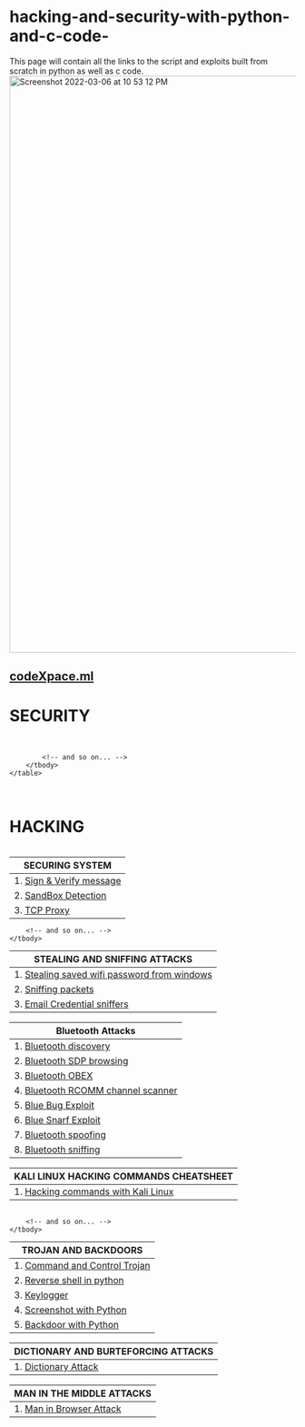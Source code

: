 # hacking-and-security-with-python-and-c-code-
This page will contain all the links to the script and exploits built from scratch in python as well as c code.
<img width="1015" alt="Screenshot 2022-03-06 at 10 53 12 PM" src="https://user-images.githubusercontent.com/52217313/171239356-57bce9eb-b1ea-44cf-a1bb-43424cf4277f.png">
## <a href="https://www.codexpace.ml">codeXpace.ml</a>
   <h1>SECURITY</h1></br>
    <table  style="margin: 0px auto;">
        <thead>
            <tr>
                <th>SECURING SYSTEM</th>
            </tr>
        </thead>
        <tbody>
            <tr>
                <td>1. <a href='https://www.codexpace.ml/2021/10/signverify.html'>Sign & Verify message</a></td>
            </tr>
            <tr >
                <td>2. <a href='https://www.codexpace.ml/2022/02/sandbox-detection.html'>SandBox Detection</a></td>
            </tr>
            <tr >
                <td>3. <a href='https://www.codexpace.ml/2022/03/tcp-proxy.html'>TCP Proxy</a></td>
            </tr>

            <!-- and so on... -->
        </tbody>
    </table>

</br>
    <h1>HACKING</h1></br>
<!--################################## STEALING AND SNIFFING SECTION ################################## -->

<table  style="margin: 0px auto;">
    <thead>
        <tr>
            <th>STEALING AND SNIFFING ATTACKS</th>
        </tr>
    </thead>
    <tbody>
        <tr>
            <td>1. <a href="https://www.codexpace.ml/2022/06/stealing-wifi-passwords-with-python.html">Stealing saved wifi password from windows</a></td>
        </tr>
        <tr >
            <td>2. <a href="https://www.codexpace.ml/2022/04/sniffer-with-no-filter.html">Sniffing packets</a></td>
        </tr>
        <tr >
            <td>3. <a href="https://www.codexpace.ml/2022/04/sniffer-for-email-credentials.html">Email Credential sniffers </a></td>
        </tr>

        <!-- and so on... -->
    </tbody>
</table>


</br>

<!--################################## BLUETOOTH SECTION ################################## -->
<table style="margin: 0px auto;">
    <thead>
        <tr>
            <th>Bluetooth Attacks</th>
        </tr>
    </thead>
    <tbody>
        <tr>
            <td>1. <a href="https://www.codexpace.ml/2022/07/bluetooth-scanner-with-python.html">Bluetooth discovery</a></td>
        </tr>
        <tr >
            <td>2. <a href="https://www.codexpace.ml/2022/07/sdpservice-discovery-protocol-browser.html">Bluetooth SDP browsing</a></td>
        </tr>
        <tr >
            <td>3. <a href="https://www.codexpace.ml/2022/07/obex-object-exchange.html">Bluetooth OBEX</a></td>
        </tr>
        <tr >
            <td>4. <a href="https://www.codexpace.ml/2022/07/rcomm-channel-scanner.html">Bluetooth RCOMM channel scanner</a></td>
        </tr>
        <tr >
            <td>5. <a href="https://www.codexpace.ml/2022/07/blue-bug-exploit.html">Blue Bug Exploit</a></td>
        </tr>
        <tr >
            <td>6. <a href="https://www.codexpace.ml/2022/07/blue-snarf-exploit.html">Blue Snarf Exploit</a></td>
        </tr>
        <tr >
            <td>7. <a href="https://www.codexpace.ml/2022/07/bluetooth-spoofing.html">Bluetooth spoofing</a></td>
        </tr>
      	<tr >
            <td>8. <a href="https://www.codexpace.ml/2022/07/bluetooth-sniffing.html">Bluetooth sniffing</a></td>
        </tr>
        <!-- and so on... -->
    </tbody>
</table>

</br>


<!--################################## CHEATSHEET KALI LINUX SECTION ################################## -->

<table style="margin: 0px auto;">
    <thead>
        <tr>
            <th>KALI LINUX HACKING COMMANDS CHEATSHEET</th>
        </tr>
    </thead>
    <tbody>
        <tr>
            <td>1. <a href="https://www.codexpace.ml/2022/02/hacking-with-kali-cheatsheet.html">Hacking commands with Kali Linux </a></td>
        </tr>
        <!-- and so on... -->
    </tbody>
</table>

</br>
<!--################################## BACKDOOR AND TROJANS SECTION ################################## -->

<table  style="margin: 0px auto;">
    <thead>
        <tr>
            <th>TROJAN AND BACKDOORS</th>
        </tr>
    </thead>
    <tbody>
        <tr>
            <td>1. <a href='https://www.codexpace.ml/2021/11/command-control-trojan-with-python.html'>Command and Control Trojan</a></td>
        </tr>
        <tr>
            <td>2. <a href="https://www.codexpace.ml/2022/06/revershell-with-python.html">Reverse shell in python</a></td>
        </tr>
        <tr>
            <td>3. <a href='https://www.codexpace.ml/2021/11/python-keylogger.html'>Keylogger</a></td>
        </tr>
        <tr>
            <td>4. <a href='https://www.codexpace.ml/2022/01/screenshot-with-python.html'>Screenshot with Python</a></td>
        </tr>
        <tr>
            <td>5. <a href='https://www.codexpace.ml/2022/06/revershell-with-python.html'>Backdoor with Python</a></td>
        </tr>

        <!-- and so on... -->
    </tbody>
</table>
</br>

<!--################################## DICTIONARY AND BRUTEFORCING SECTION ################################## -->

<table  style="margin: 0px auto;">
    <thead>
        <tr>
            <th>DICTIONARY AND BURTEFORCING ATTACKS</th>
        </tr>
    </thead>
    <tbody>
        <tr>
            <td>1. <a href="https://www.codexpace.ml/2022/03/dictionary-attacks.html">Dictionary Attack</a></td>
        </tr>
        <!-- and so on... -->
    </tbody>
</table>

</br>

<!--################################## MAN IN THE MIDDLE SECTION ################################## -->

<table  style="margin: 0px auto;">
    <thead>
        <tr>
            <th>MAN IN THE MIDDLE ATTACKS</th>
        </tr>
    </thead>
    <tbody>
        <tr>
            <td>1. <a href="https://www.codexpace.ml/2022/03/man-in-browser.html">Man in Browser Attack</a></td>
        </tr>
        <!-- and so on... -->
    </tbody>
</table>
</br>
</body>


</html> 








